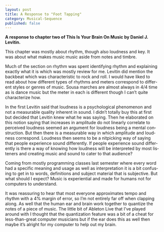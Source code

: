 ```yaml
---
layout: post
title: A Response to "Foot Tapping"
category: Musical-Sequence
published: false
---
```


**A response to chapter two of This Is Your Brain On Music by Daniel J. Levitin.**

This chap­ter was mostly about rhythm, though also loud­ness and key. It was about what makes music music aside from notes and tim­bre.

Much of the sec­tion on rhythm was spent iden­ti­fy­ing rhythm and ex­plain­ing ex­actly what it is which was mostly re­view for me. Lev­itin did men­tion the back­beat which was char­ac­ter­is­tic to rock and roll. I would have liked to read about how dif­fer­ent types of rhythms and me­ters cor­re­spond to dif­fer­ent styles or gen­res of music. Sousa marches are al­most al­ways in 4/4 time as is dance music but the meter in each is dif­fer­ent though I can’t quite char­ac­ter­ize how.

In the first Lev­itin said that loud­ness is a psy­cho­log­i­cal phe­nom­e­non and not a mea­sur­able qual­ity in­her­ent in sound. I didn’t to­tally buy this at first but de­cided that Lev­itin knew what he was say­ing. Then he elab­o­rated on this no­tion say­ing that in­creases in am­pli­tude do not lin­early cor­re­late to per­ceived loud­ness seemed an ar­gu­ment for loud­ness being a men­tal con­struc­tion. But then there is a mea­sur­able way in which am­pli­tude and loud­ness cor­re­spond. Loud­ness then seems to be a nit­pick­ing way of say­ing that peo­ple ex­pe­ri­ence sound dif­fer­ently. If peo­ple ex­pe­ri­ence sound dif­fer­ently is there a way of know­ing how loud­ness will be in­ter­preted by most lis­ten­ers and cre­at­ing music and sound to cater to that au­di­ence?

Com­ing from mostly pro­gram­ming classes last se­mes­ter where every word had a spe­cific mean­ing and usage as well as in­ter­pre­ta­tion it is a bit con­fus­ing to get in to words, de­f­i­n­i­tions and sub­ject ma­te­r­ial that is sub­jec­tive. But what should I ex­pect? Music is ex­pe­ri­en­tial and made for hu­mans not for com­put­ers to un­der­stand.

It was re­as­sur­ing to hear that most every­one ap­prox­i­mates tempo and rhythm with a 4% mar­gin of error, so I’m not en­tirely far off when clap­ping along. As well that the human ear and brain work to­gether to quan­tize the notes of a piece of music. The lit­tle bit of Able­ton Live that I’ve played around with I thought that the quan­ti­za­tion fea­ture was a bit of a cheat for less-than-great com­puter mu­si­cians but if the ear does this as well then maybe it’s al­right for my com­puter to help out my brain.